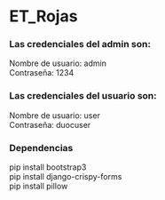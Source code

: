 # ET_Rojas

### Las credenciales del admin son:  
Nombre de usuario: admin  
Contraseña: 1234  

### Las credenciales del usuario son:  
Nombre de usuario: user  
Contraseña: duocuser  

### Dependencias
pip install bootstrap3  
pip install django-crispy-forms  
pip install pillow  
